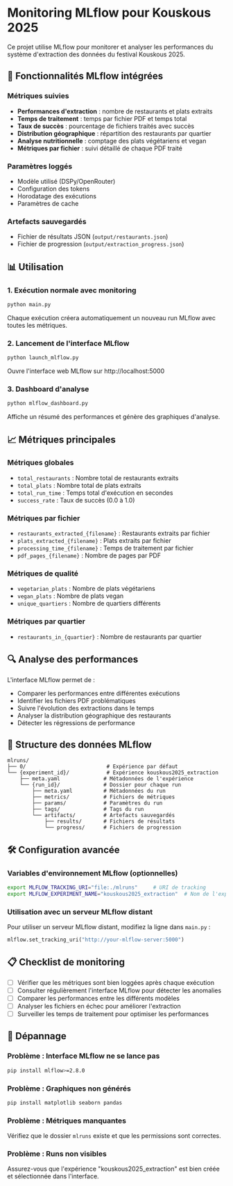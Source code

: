 # Monitoring MLflow pour Kouskous 2025

Ce projet utilise MLflow pour monitorer et analyser les performances du système d'extraction des données du festival Kouskous 2025.

## 🚀 Fonctionnalités MLflow intégrées

### Métriques suivies
- **Performances d'extraction** : nombre de restaurants et plats extraits
- **Temps de traitement** : temps par fichier PDF et temps total
- **Taux de succès** : pourcentage de fichiers traités avec succès
- **Distribution géographique** : répartition des restaurants par quartier
- **Analyse nutritionnelle** : comptage des plats végétariens et vegan
- **Métriques par fichier** : suivi détaillé de chaque PDF traité

### Paramètres loggés
- Modèle utilisé (DSPy/OpenRouter)
- Configuration des tokens
- Horodatage des exécutions
- Paramètres de cache

### Artefacts sauvegardés
- Fichier de résultats JSON (`output/restaurants.json`)
- Fichier de progression (`output/extraction_progress.json`)

## 📊 Utilisation

### 1. Exécution normale avec monitoring
```bash
python main.py
```
Chaque exécution créera automatiquement un nouveau run MLflow avec toutes les métriques.

### 2. Lancement de l'interface MLflow
```bash
python launch_mlflow.py
```
Ouvre l'interface web MLflow sur http://localhost:5000

### 3. Dashboard d'analyse
```bash
python mlflow_dashboard.py
```
Affiche un résumé des performances et génère des graphiques d'analyse.

## 📈 Métriques principales

### Métriques globales
- `total_restaurants` : Nombre total de restaurants extraits
- `total_plats` : Nombre total de plats extraits
- `total_run_time` : Temps total d'exécution en secondes
- `success_rate` : Taux de succès (0.0 à 1.0)

### Métriques par fichier
- `restaurants_extracted_{filename}` : Restaurants extraits par fichier
- `plats_extracted_{filename}` : Plats extraits par fichier
- `processing_time_{filename}` : Temps de traitement par fichier
- `pdf_pages_{filename}` : Nombre de pages par PDF

### Métriques de qualité
- `vegetarian_plats` : Nombre de plats végétariens
- `vegan_plats` : Nombre de plats vegan
- `unique_quartiers` : Nombre de quartiers différents

### Métriques par quartier
- `restaurants_in_{quartier}` : Nombre de restaurants par quartier

## 🔍 Analyse des performances

L'interface MLflow permet de :
- Comparer les performances entre différentes exécutions
- Identifier les fichiers PDF problématiques
- Suivre l'évolution des extractions dans le temps
- Analyser la distribution géographique des restaurants
- Détecter les régressions de performance

## 📂 Structure des données MLflow

```
mlruns/
├── 0/                          # Expérience par défaut
└── {experiment_id}/            # Expérience kouskous2025_extraction
    ├── meta.yaml              # Métadonnées de l'expérience
    └── {run_id}/              # Dossier pour chaque run
        ├── meta.yaml          # Métadonnées du run
        ├── metrics/           # Fichiers de métriques
        ├── params/            # Paramètres du run
        ├── tags/              # Tags du run
        └── artifacts/         # Artefacts sauvegardés
            ├── results/       # Fichiers de résultats
            └── progress/      # Fichiers de progression
```

## 🛠️ Configuration avancée

### Variables d'environnement MLflow (optionnelles)
```bash
export MLFLOW_TRACKING_URI="file:./mlruns"     # URI de tracking
export MLFLOW_EXPERIMENT_NAME="kouskous2025_extraction"  # Nom de l'expérience
```

### Utilisation avec un serveur MLflow distant
Pour utiliser un serveur MLflow distant, modifiez la ligne dans `main.py` :
```python
mlflow.set_tracking_uri("http://your-mlflow-server:5000")
```

## 📋 Checklist de monitoring

- [ ] Vérifier que les métriques sont bien loggées après chaque exécution
- [ ] Consulter régulièrement l'interface MLflow pour détecter les anomalies
- [ ] Comparer les performances entre les différents modèles
- [ ] Analyser les fichiers en échec pour améliorer l'extraction
- [ ] Surveiller les temps de traitement pour optimiser les performances

## 🚨 Dépannage

### Problème : Interface MLflow ne se lance pas
```bash
pip install mlflow>=2.8.0
```

### Problème : Graphiques non générés
```bash
pip install matplotlib seaborn pandas
```

### Problème : Métriques manquantes
Vérifiez que le dossier `mlruns` existe et que les permissions sont correctes.

### Problème : Runs non visibles
Assurez-vous que l'expérience "kouskous2025_extraction" est bien créée et sélectionnée dans l'interface.
